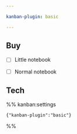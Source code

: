 ```yaml
---

kanban-plugin: basic

---
```


## Buy

- [ ] Little notebook
- [ ] Normal notebook


## Tech





%% kanban:settings
```
{"kanban-plugin":"basic"}
```
%%